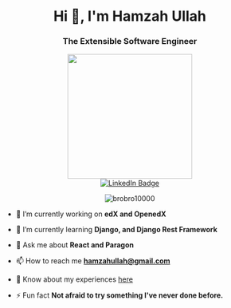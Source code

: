 <h1 align="center">Hi 👋, I'm Hamzah Ullah</h1>
<h3 align="center">The Extensible Software Engineer</h3>

<div id="header" align="center">
  <img src="https://media.giphy.com/media/qgQUggAC3Pfv687qPC/giphy.gif" width="250"/>
</div>
<div id="badges" align="center">
  <a href="https://www.linkedin.com/in/hamzahullah/">
    <img src="https://img.shields.io/badge/LinkedIn-blue?style=for-the-badge&logo=linkedin&logoColor=white" alt="LinkedIn Badge"/>
  </a>
</div>

<p align="center"> <img src="https://komarev.com/ghpvc/?username=brobro10000&label=Profile%20views&color=0e75b6&style=flat" alt="brobro10000" /> </p>

- 🔭 I’m currently working on **edX and OpenedX**

- 🌱 I’m currently learning **Django, and Django Rest Framework**

- 💬 Ask me about **React and Paragon**

- 📫 How to reach me **hamzahullah@gmail.com**

- 📄 Know about my experiences [here](https://www.dropbox.com/s/0l5p4qaggzv0htb/HamzahUllahResume012023.pdf?dl=0)

- ⚡ Fun fact **Not afraid to try something I've never done before.**
